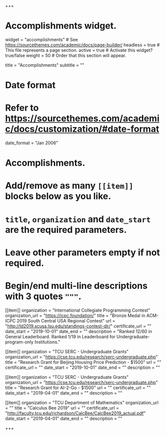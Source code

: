 +++
# Accomplishments widget.
widget = "accomplishments"  # See https://sourcethemes.com/academic/docs/page-builder/
headless = true  # This file represents a page section.
active = true  # Activate this widget? true/false
weight = 50  # Order that this section will appear.

title = "Accomplish&shy;ments"
subtitle = ""

# Date format
#   Refer to https://sourcethemes.com/academic/docs/customization/#date-format
date_format = "Jan 2006"

# Accomplishments.
#   Add/remove as many `[[item]]` blocks below as you like.
#   `title`, `organization` and `date_start` are the required parameters.
#   Leave other parameters empty if not required.
#   Begin/end multi-line descriptions with 3 quotes `"""`.

[[item]]
  organization = "International Collegiate Programming Contest"
  organization_url = "https://icpc.foundation/"
  title = "Bronze Medal in ACM-ICPC 2019 South Central USA Regional Contest"
  url = "http://ld2019.scusa.lsu.edu/standings-contest-dir/"
  certificate_url = ""
  date_start = "2019-10-01"
  date_end = ""
  description = "Ranked 12/60 in General Leaderboard. Ranked 1/19 in Leaderboard for Undergraduate-program-only Institutions."

[[item]]
  organization = "TCU SERC - Undergraduate Grants"
  organization_url = "https://cse.tcu.edu/research/serc-undergraduate.php"
  title = "Research Grant for Beijing Housing Price Prediction - $1500"
  url = ""
  certificate_url = ""
  date_start = "2019-10-01"
  date_end = ""
  description = ""
  
[[item]]
  organization = "TCU SERC - Undergraduate Grants"
  organization_url = "https://cse.tcu.edu/research/serc-undergraduate.php"
  title = "Research Grant for AI-2-Go - $1500"
  url = ""
  certificate_url = ""
  date_start = "2019-04-01"
  date_end = ""
  description = ""
  
[[item]]
  organization = "TCU Department of Mathematics"
  organization_url = ""
  title = "Calculus Bee 2019"
  url = ""
  certificate_url = "http://faculty.tcu.edu/richardson/CalcBee/CalcBee2019_actual.pdf"
  date_start = "2019-04-01"
  date_end = ""
  description = ""

+++
